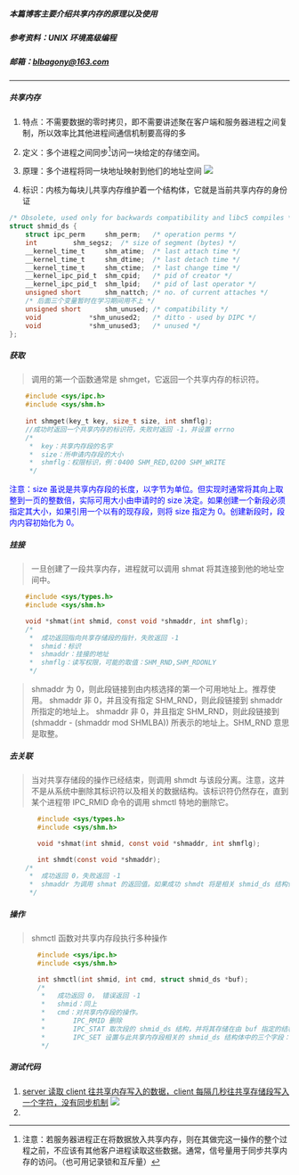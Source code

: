 ##### 本篇博客主要介绍共享内存的原理以及使用
##### 参考资料：UNIX 环境高级编程
##### 邮箱：blbagony@163.com

---
##### 共享内存
1. 特点：不需要数据的零时拷贝，即不需要讲述聚在客户端和服务器进程之间复制，所以效率比其他进程间通信机制要高得的多
2. 定义：多个进程之间同步[^1]访问一块给定的存储空间。
3. 原理：多个进程将同一块地址映射到他们的地址空间
![](imgs/20180116-094852.png)

4. 标识：内核为每块儿共享内存维护着一个结构体，它就是当前共享内存的身份证
```c
/* Obsolete, used only for backwards compatibility and libc5 compiles */
struct shmid_ds {
	struct ipc_perm		shm_perm;	/* operation perms */
	int			shm_segsz;	/* size of segment (bytes) */
	__kernel_time_t		shm_atime;	/* last attach time */
	__kernel_time_t		shm_dtime;	/* last detach time */
	__kernel_time_t		shm_ctime;	/* last change time */
	__kernel_ipc_pid_t	shm_cpid;	/* pid of creator */
	__kernel_ipc_pid_t	shm_lpid;	/* pid of last operator */
	unsigned short		shm_nattch;	/* no. of current attaches */
	/* 后面三个变量暂时在学习期间用不上 */
	unsigned short 		shm_unused;	/* compatibility */
	void 			*shm_unused2;	/* ditto - used by DIPC */
	void			*shm_unused3;	/* unused */
};
```
##### 获取
> 调用的第一个函数通常是 shmget，它返回一个共享内存的标识符。
```c
	#include <sys/ipc.h>
	#include <sys/shm.h>
	
	int shmget(key_t key, size_t size, int shmflg);
	//成功时返回一个共享内存的标识符，失败时返回 -1，并设置 errno
	/*
	 *	key：共享内存段的名字
	 *	size：所申请内存段的大小
	 *	shmflg：权限标识，例：0400 SHM_RED,0200 SHM_WRITE
	 */
```
<font color = #0000ff>注意：size 虽说是共享内存段的长度，以字节为单位。但实现时通常将其向上取整到一页的整数倍，实际可用大小由申请时的 size 决定。如果创建一个新段必须指定其大小，如果引用一个以有的现存段，则将 size 指定为 0。创建新段时，段内内容初始化为 0。</font> 

##### 挂接
> 一旦创建了一段共享内存，进程就可以调用 shmat 将其连接到他的地址空间中。
```c
	#include <sys/types.h>
	#include <sys/shm.h>

	void *shmat(int shmid, const void *shmaddr, int shmflg);
	/*
	 *	成功返回指向共享存储段的指针，失败返回 -1
	 *	shmid：标识
	 *	shmaddr：挂接的地址
	 *	shmflg：读写权限，可能的取值：SHM_RND,SHM_RDONLY
	 */
```
> shmaddr 为 0，则此段链接到由内核选择的第一个可用地址上。推荐使用。
shmaddr 非 0，并且没有指定 SHM_RND，则此段链接到 shmaddr 所指定的地址上。
shmaddr 非 0，并且指定 SHM_RND，则此段链接到 (shmaddr - (shmaddr mod SHMLBA)) 所表示的地址上。SHM_RND 意思是取整。

##### 去关联
> 当对共享存储段的操作已经结束，则调用 shmdt 与该段分离。注意，这并不是从系统中删除其标识符以及相关的数据结构。该标识符仍然存在，直到某个进程带 IPC_RMID 命令的调用 shmctl 特地的删除它。
```c
       #include <sys/types.h>
       #include <sys/shm.h>

       void *shmat(int shmid, const void *shmaddr, int shmflg);

       int shmdt(const void *shmaddr);
	/*
	 *	成功返回 0，失败返回 -1
	 *	shmaddr 为调用 shmat 的返回值。如果成功 shmdt 将是相关 shmid_ds 结构体中的 shm_nattch 减一
	 */
```
##### 操作
> shmctl 函数对共享内存段执行多种操作
```c
       #include <sys/ipc.h>
       #include <sys/shm.h>

       int shmctl(int shmid, int cmd, struct shmid_ds *buf);
       /*
        *	成功返回 0， 错误返回 -1
        *	shmid：同上
        *	cmd：对共享内存段的操作。
        *		IPC_RMID 删除 
        *		IPC_STAT 取次段的 shmid_ds 结构，并将其存储在由 buf 指定的结构体里
        *		IPC_SET 设置与此共享内存段相关的 shmid_ds 结构体中的三个字段：shm_perm.uid、shm_perm.gid 和 shm_perm.mode 
        */

```

##### 测试代码
1. [server 读取 client 往共享内存写入的数据，client 每隔几秒往共享存储段写入一个字符，没有同步机制]()
![](imgs/20180116-122731.png)
2. 
[^1]:注意：若服务器进程正在将数据放入共享内存，则在其做完这一操作的整个过程之前，不应该有其他客户进程读取这些数据。通常，信号量用于同步共享内存的访问。（也可用记录锁和互斥量）